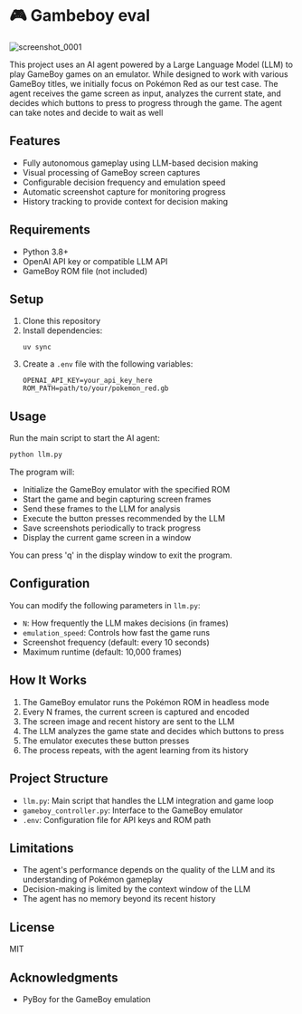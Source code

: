 # 🎮 Gambeboy eval

![screenshot_0001](https://github.com/user-attachments/assets/538ca2fb-38ab-4dad-84dc-eb236be90c0b)

This project uses an AI agent powered by a Large Language Model (LLM) to play GameBoy games on an emulator. While designed to work with various GameBoy titles, we initially focus on Pokémon Red as our test case. The agent receives the game screen as input, analyzes the current state, and decides which buttons to press to progress through the game. The agent can take notes and decide to wait as well

## Features

- Fully autonomous gameplay using LLM-based decision making
- Visual processing of GameBoy screen captures
- Configurable decision frequency and emulation speed
- Automatic screenshot capture for monitoring progress
- History tracking to provide context for decision making

## Requirements

- Python 3.8+
- OpenAI API key or compatible LLM API
- GameBoy ROM file (not included)

## Setup

1. Clone this repository
2. Install dependencies:
   ```
   uv sync
   ```
3. Create a `.env` file with the following variables:
   ```
   OPENAI_API_KEY=your_api_key_here
   ROM_PATH=path/to/your/pokemon_red.gb
   ```

## Usage

Run the main script to start the AI agent:


```bash
python llm.py
```


The program will:
- Initialize the GameBoy emulator with the specified ROM
- Start the game and begin capturing screen frames
- Send these frames to the LLM for analysis
- Execute the button presses recommended by the LLM
- Save screenshots periodically to track progress
- Display the current game screen in a window

You can press 'q' in the display window to exit the program.

## Configuration

You can modify the following parameters in `llm.py`:
- `N`: How frequently the LLM makes decisions (in frames)
- `emulation_speed`: Controls how fast the game runs
- Screenshot frequency (default: every 10 seconds)
- Maximum runtime (default: 10,000 frames)

## How It Works

1. The GameBoy emulator runs the Pokémon ROM in headless mode
2. Every N frames, the current screen is captured and encoded
3. The screen image and recent history are sent to the LLM
4. The LLM analyzes the game state and decides which buttons to press
5. The emulator executes these button presses
6. The process repeats, with the agent learning from its history

## Project Structure

- `llm.py`: Main script that handles the LLM integration and game loop
- `gameboy_controller.py`: Interface to the GameBoy emulator
- `.env`: Configuration file for API keys and ROM path

## Limitations

- The agent's performance depends on the quality of the LLM and its understanding of Pokémon gameplay
- Decision-making is limited by the context window of the LLM
- The agent has no memory beyond its recent history

## License

MIT

## Acknowledgments

- PyBoy for the GameBoy emulation
